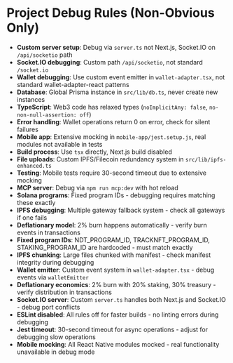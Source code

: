 # Project Debug Rules (Non-Obvious Only)

- **Custom server setup**: Debug via `server.ts` not Next.js, Socket.IO on `/api/socketio` path
- **Socket.IO debugging**: Custom path `/api/socketio`, not standard `/socket.io`
- **Wallet debugging**: Use custom event emitter in `wallet-adapter.tsx`, not standard wallet-adapter-react patterns
- **Database**: Global Prisma instance in `src/lib/db.ts`, never create new instances
- **TypeScript**: Web3 code has relaxed types (`noImplicitAny: false`, `no-non-null-assertion: off`)
- **Error handling**: Wallet operations return 0 on error, check for silent failures
- **Mobile app**: Extensive mocking in `mobile-app/jest.setup.js`, real modules not available in tests
- **Build process**: Use `tsx` directly, Next.js build disabled
- **File uploads**: Custom IPFS/Filecoin redundancy system in `src/lib/ipfs-enhanced.ts`
- **Testing**: Mobile tests require 30-second timeout due to extensive mocking
- **MCP server**: Debug via `npm run mcp:dev` with hot reload
- **Solana programs**: Fixed program IDs - debugging requires matching these exactly
- **IPFS debugging**: Multiple gateway fallback system - check all gateways if one fails
- **Deflationary model**: 2% burn happens automatically - verify burn events in transactions
- **Fixed program IDs**: NDT_PROGRAM_ID, TRACKNFT_PROGRAM_ID, STAKING_PROGRAM_ID are hardcoded - must match exactly
- **IPFS chunking**: Large files chunked with manifest - check manifest integrity during debugging
- **Wallet emitter**: Custom event system in `wallet-adapter.tsx` - debug events via `walletEmitter`
- **Deflationary economics**: 2% burn with 20% staking, 30% treasury - verify distribution in transactions
- **Socket.IO server**: Custom `server.ts` handles both Next.js and Socket.IO - debug port conflicts
- **ESLint disabled**: All rules off for faster builds - no linting errors during debugging
- **Jest timeout**: 30-second timeout for async operations - adjust for debugging slow operations
- **Mobile mocking**: All React Native modules mocked - real functionality unavailable in debug mode